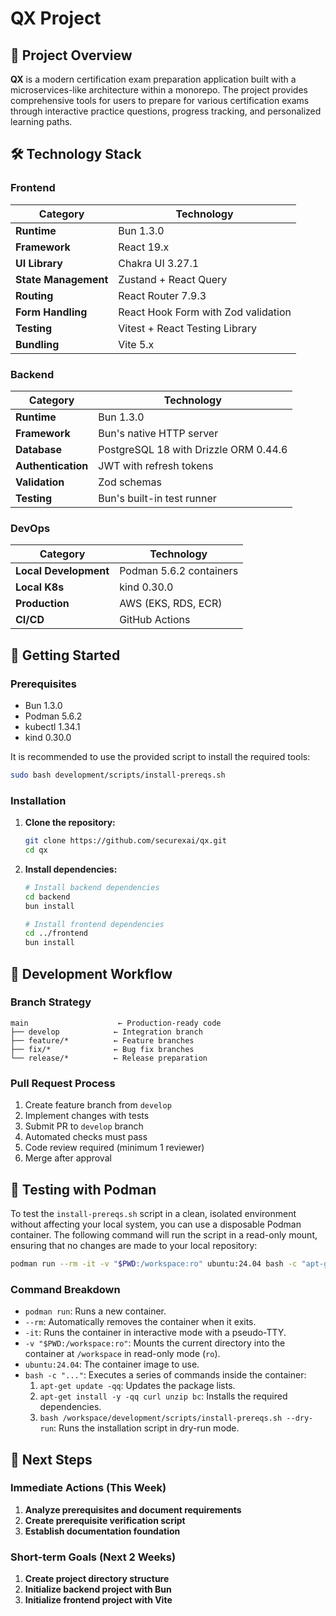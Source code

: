 # QX Project

## 🎯 Project Overview

**QX** is a modern certification exam preparation application built with a microservices-like architecture within a monorepo. The project provides comprehensive tools for users to prepare for various certification exams through interactive practice questions, progress tracking, and personalized learning paths.

## 🛠️ Technology Stack

### Frontend

| Category | Technology |
|---|---|
| **Runtime** | Bun 1.3.0 |
| **Framework** | React 19.x |
| **UI Library** | Chakra UI 3.27.1 |
| **State Management** | Zustand + React Query |
| **Routing** | React Router 7.9.3 |
| **Form Handling** | React Hook Form with Zod validation |
| **Testing** | Vitest + React Testing Library |
| **Bundling** | Vite 5.x |

### Backend

| Category | Technology |
|---|---|
| **Runtime** | Bun 1.3.0 |
| **Framework** | Bun's native HTTP server |
| **Database** | PostgreSQL 18 with Drizzle ORM 0.44.6 |
| **Authentication** | JWT with refresh tokens |
| **Validation** | Zod schemas |
| **Testing** | Bun's built-in test runner |

### DevOps

| Category | Technology |
|---|---|
| **Local Development** | Podman 5.6.2 containers |
| **Local K8s** | kind 0.30.0 |
| **Production** | AWS (EKS, RDS, ECR) |
| **CI/CD** | GitHub Actions |

## 🚀 Getting Started

### Prerequisites

- Bun 1.3.0
- Podman 5.6.2
- kubectl 1.34.1
- kind 0.30.0

It is recommended to use the provided script to install the required tools:

```bash
sudo bash development/scripts/install-prereqs.sh
```

### Installation

1.  **Clone the repository:**
    ```bash
    git clone https://github.com/securexai/qx.git
    cd qx
    ```

2.  **Install dependencies:**
    ```bash
    # Install backend dependencies
    cd backend
    bun install

    # Install frontend dependencies
    cd ../frontend
    bun install
    ```

## 🔄 Development Workflow

### Branch Strategy

```
main                    ← Production-ready code
├── develop            ← Integration branch
├── feature/*          ← Feature branches
├── fix/*              ← Bug fix branches
└── release/*          ← Release preparation
```

### Pull Request Process

1. Create feature branch from `develop`
2. Implement changes with tests
3. Submit PR to `develop` branch
4. Automated checks must pass
5. Code review required (minimum 1 reviewer)
6. Merge after approval

## 🧪 Testing with Podman

To test the `install-prereqs.sh` script in a clean, isolated environment without affecting your local system, you can use a disposable Podman container. The following command will run the script in a read-only mount, ensuring that no changes are made to your local repository:

```bash
podman run --rm -it -v "$PWD:/workspace:ro" ubuntu:24.04 bash -c "apt-get update -qq && apt-get install -y -qq curl unzip bc && bash /workspace/development/scripts/install-prereqs.sh --dry-run"
```

### Command Breakdown

*   `podman run`: Runs a new container.
*   `--rm`: Automatically removes the container when it exits.
*   `-it`: Runs the container in interactive mode with a pseudo-TTY.
*   `-v "$PWD:/workspace:ro"`: Mounts the current directory into the container at `/workspace` in read-only mode (`ro`).
*   `ubuntu:24.04`: The container image to use.
*   `bash -c "..."`: Executes a series of commands inside the container:
    1.  `apt-get update -qq`: Updates the package lists.
    2.  `apt-get install -y -qq curl unzip bc`: Installs the required dependencies.
    3.  `bash /workspace/development/scripts/install-prereqs.sh --dry-run`: Runs the installation script in dry-run mode.

## 📅 Next Steps

### Immediate Actions (This Week)

1. **Analyze prerequisites and document requirements**
2. **Create prerequisite verification script**
3. **Establish documentation foundation**

### Short-term Goals (Next 2 Weeks)

1. **Create project directory structure**
2. **Initialize backend project with Bun**
3. **Initialize frontend project with Vite**
